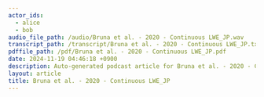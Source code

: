 ```yaml
---
actor_ids:
  - alice
  - bob
audio_file_path: /audio/Bruna et al. - 2020 - Continuous LWE_JP.wav
transcript_path: /transcript/Bruna et al. - 2020 - Continuous LWE_JP.txt
pdffile_path: /pdf/Bruna et al. - 2020 - Continuous LWE_JP.pdf
date: 2024-11-19 04:46:18 +0900
description: Auto-generated podcast article for Bruna et al. - 2020 - Continuous LWE_JP.
layout: article
title: Bruna et al. - 2020 - Continuous LWE_JP
---
```


